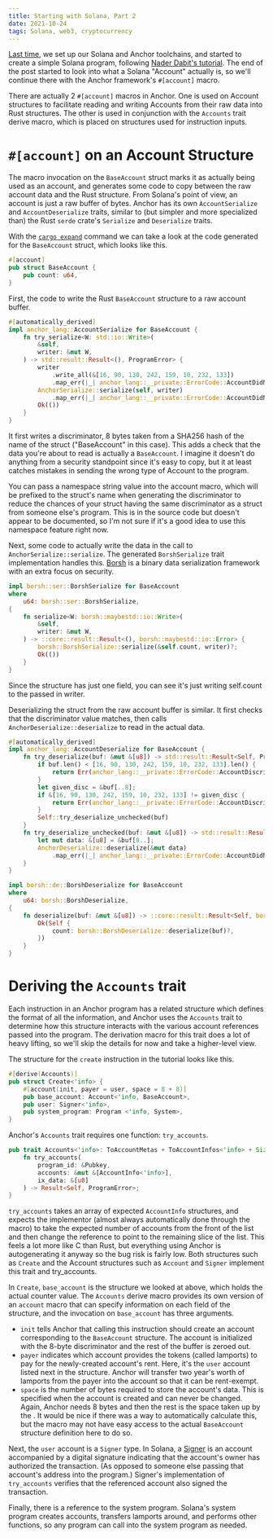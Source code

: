 ```yaml
---
title: Starting with Solana, Part 2
date: 2021-10-24
tags: Solana, web3, cryptocurrency
---
```


[Last time](starting_with_solana_part01), we set up our Solana and Anchor toolchains, and started to create a simple Solana program, following
[Nader Dabit's tutorial](https://dev.to/dabit3/the-complete-guide-to-full-stack-solana-development-with-react-anchor-rust-and-phantom-3291).
The end of the post started to look into what a Solana "Account" actually is, so we'll continue there with the Anchor framework's
`#[account]` macro.

There are actually 2 `#[account]` macros in Anchor. One is used on Account structures to facilitate reading and writing Accounts
from their raw data into Rust structures. The other is used in conjunction with the `Accounts` trait derive macro, which is placed
on structures used for instruction inputs.

# `#[account]` on an Account Structure

The macro invocation on the `BaseAccount` struct marks it as actually being used as
an account, and generates some code to copy between the raw account data and the Rust structure. From Solana's point of
view, an account is just a raw buffer of bytes. Anchor has its own `AccountSerialize` and `AccountDeserialize` traits,
similar to (but simpler and more specialized than) the Rust `serde` crate's `Serialize` and `Deserialize` traits.

With the [`cargo expand`](https://github.com/dtolnay/cargo-expand) command we can take a look at the code generated for the
`BaseAccount` struct, which looks like this.

```rust
#[account]
pub struct BaseAccount {
    pub count: u64,
}
```

First, the code to write the Rust `BaseAccount` structure to a raw account buffer.

```rust
#[automatically_derived]
impl anchor_lang::AccountSerialize for BaseAccount {
    fn try_serialize<W: std::io::Write>(
        &self,
        writer: &mut W,
    ) -> std::result::Result<(), ProgramError> {
        writer
            .write_all(&[16, 90, 130, 242, 159, 10, 232, 133])
            .map_err(|_| anchor_lang::__private::ErrorCode::AccountDidNotSerialize)?;
        AnchorSerialize::serialize(self, writer)
            .map_err(|_| anchor_lang::__private::ErrorCode::AccountDidNotSerialize)?;
        Ok(())
    }
}
```

It first writes a discriminator, 8 bytes taken from a SHA256 hash of the name of the struct ("BaseAccount" in this case).
This adds a check that the data you're about to read is actually a `BaseAccount`. I imagine it doesn't do anything from a
security standpoint since it's easy to copy, but it at least catches mistakes in sending the wrong type of Account to the program.

You can pass a namespace string value into the account macro, which will be prefixed to the struct's name when generating the
discriminator to reduce the chances of your struct having the same discriminator as a struct from someone else's program.
This is in the source code but doesn't appear to be documented, so I'm not sure if it's a good idea to use this namespace feature right now.

Next, some code to actually write the data in the call to `AnchorSerialize::serialize`. The generated `BorshSerialize` trait
implementation handles this. [Borsh](https://borsh.io/) is a binary data serialization framework with an extra focus on security.

```rust
impl borsh::ser::BorshSerialize for BaseAccount
where
    u64: borsh::ser::BorshSerialize,
{
    fn serialize<W: borsh::maybestd::io::Write>(
        &self,
        writer: &mut W,
    ) -> ::core::result::Result<(), borsh::maybestd::io::Error> {
        borsh::BorshSerialize::serialize(&self.count, writer)?;
        Ok(())
    }
}
```

Since the structure has just one field, you can see it's just writing self.count to the passed in writer.

Deserializing the struct from the raw account buffer is similar. It first checks that the discriminator value matches, then
calls `AnchorDeserialize::deserialize` to read in the actual data.

```rust
#[automatically_derived]
impl anchor_lang::AccountDeserialize for BaseAccount {
    fn try_deserialize(buf: &mut &[u8]) -> std::result::Result<Self, ProgramError> {
        if buf.len() < [16, 90, 130, 242, 159, 10, 232, 133].len() {
            return Err(anchor_lang::__private::ErrorCode::AccountDiscriminatorNotFound.into());
        }
        let given_disc = &buf[..8];
        if &[16, 90, 130, 242, 159, 10, 232, 133] != given_disc {
            return Err(anchor_lang::__private::ErrorCode::AccountDiscriminatorMismatch.into());
        }
        Self::try_deserialize_unchecked(buf)
    }
    fn try_deserialize_unchecked(buf: &mut &[u8]) -> std::result::Result<Self, ProgramError> {
        let mut data: &[u8] = &buf[8..];
        AnchorDeserialize::deserialize(&mut data)
            .map_err(|_| anchor_lang::__private::ErrorCode::AccountDidNotDeserialize.into())
    }
}

impl borsh::de::BorshDeserialize for BaseAccount
where
    u64: borsh::BorshDeserialize,
{
    fn deserialize(buf: &mut &[u8]) -> ::core::result::Result<Self, borsh::maybestd::io::Error> {
        Ok(Self {
            count: borsh::BorshDeserialize::deserialize(buf)?,
        })
    }
}
```

# Deriving the `Accounts` trait

Each instruction in an Anchor program has a related structure which defines the format of all the information, and Anchor
uses the `Accounts` trait to determine how this structure interacts with the various account references passed into the
program. The derivation macro for this trait does a lot of heavy lifting, so we'll skip the details for now and take
a higher-level view.

The structure for the `create` instruction in the tutorial looks like this.

```rust
#[derive(Accounts)]
pub struct Create<'info> {
    #[account(init, payer = user, space = 8 + 8)]
    pub base_account: Account<'info, BaseAccount>,
    pub user: Signer<'info>,
    pub system_program: Program <'info, System>,
}
```

Anchor's `Accounts` trait requires one function: `try_accounts`.

```rust
pub trait Accounts<'info>: ToAccountMetas + ToAccountInfos<'info> + Sized {
    fn try_accounts(
        program_id: &Pubkey, 
        accounts: &mut &[AccountInfo<'info>], 
        ix_data: &[u8]
    ) -> Result<Self, ProgramError>;
}
```

`try_accounts` takes an array of expected `AccountInfo` structures, and expects the implementor (almost always
automatically done through the macro) to take the expected number of accounts from the front of the list and then
change the reference to point to the remaining slice of the list. This feels a lot more like C than Rust, but
everything using Anchor is autogenerating it anyway so the bug risk is fairly low. Both structures such as `Create`
and the Account structures such as `Account` and `Signer` implement this trait and try_accounts.

In `Create`, `base_account` is the structure we looked at above, which holds the actual counter value. The `Accounts` derive macro
provides its own version of an `account` macro that can specify information on each field of the structure, and the 
invocation on `base_account` has three arguments.

- `init` tells Anchor that calling this instruction should create an account corresponding to the `BaseAccount` structure. The account is
initialized with the 8-byte discriminator and the rest of the buffer is zeroed out.
- `payer` indicates which account provides the tokens (called lamports) to pay for the newly-created account's rent. Here, it's the `user` account listed
next in the structure. Anchor will transfer two year's worth of lamports from the payer into the account so that it can be rent-exempt.
- `space` is the number of bytes required to store the account's data. This is specified when the account is created and can never be changed.
Again, Anchor needs 8 bytes and then the rest is the space taken up by the . It would be nice if there was a way to automatically calculate this,
but the macro may not have easy access to the actual `BaseAccount` structure definition here to do so.

Next, the `user` account is a `Signer` type. In Solana, a [Signer](https://docs.solana.com/developing/programming-model/accounts#signers)
is an account accompanied by a digital signature indicating that the account's owner has authorized the transaction. (As opposed to someone
else passing that account's address into the program.) Signer's implementation of `try_accounts` verifies that the referenced account
also signed the transaction.

Finally, there is a reference to the system program. Solana's system program creates accounts, transfers lamports around, and performs
other functions, so any program can call into the system program as needed.


